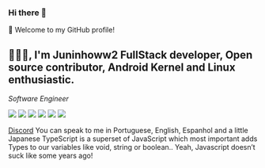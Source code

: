 ### Hi there 👋


🎉 Welcome to my GitHub profile!


<h2>👨🏻‍💻, I'm Juninhoww2 FullStack developer, Open source contributor, Android Kernel and Linux enthusiastic. </h2>
<p><em>Software Engineer 


</em></p>
<code><img src="https://img.shields.io/badge/Vue.js-35495E?style=for-the-badge&logo=vue.js&logoColor=4FC08D" /></code>
<code><img src="https://img.shields.io/badge/JavaScript-F7DF1E?style=for-the-badge&logo=javascript&logoColor=black" /></code>
<code><img src="https://img.shields.io/badge/Python-3776AB?style=for-the-badge&logo=python&logoColor=white" /></code>
<code><img src="https://img.shields.io/badge/PHP-777BB4?style=for-the-badge&logo=php&logoColor=white"/></code> 
<code><img src="https://img.shields.io/badge/React-20232A?style=for-the-badge&logo=react&logoColor=61DAFB"/></code>
<code><img src="https://img.shields.io/badge/React_Native-20232A?style=for-the-badge&logo=react&logoColor=61DAFB"/></code>

 [Discord]()
You can speak to me in Portuguese, English, Espanhol and a little Japanese
TypeScript is a superset of JavaScript which most important adds Types to our variables like void, string or boolean.. Yeah, Javascript doesn’t suck like some years ago!



